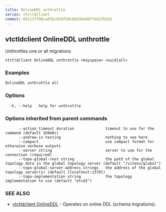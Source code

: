 ```yaml
---
title: OnlineDDL unthrottle
series: vtctldclient
commit: 6b111ff08ca65bcb59750c8dd3bd40f7e81fb5d2
---
```

## vtctldclient OnlineDDL unthrottle

Unthrottles one or all migrations

```
vtctldclient OnlineDDL unthrottle <keyspace> <uuid|all>
```

### Examples

```
OnlineDDL unthrottle all
```

### Options

```
  -h, --help   help for unthrottle
```

### Options inherited from parent commands

```
      --action_timeout duration              timeout to use for the command (default 1h0m0s)
      --andrew-is-testing                    nothing to see here
      --compact                              use compact format for otherwise verbose outputs
      --server string                        server to use for the connection (required)
      --topo-global-root string              the path of the global topology data in the global topology server (default "/vitess/global")
      --topo-global-server-address strings   the address of the global topology server(s) (default [localhost:2379])
      --topo-implementation string           the topology implementation to use (default "etcd2")
```

### SEE ALSO

* [vtctldclient OnlineDDL](../)	 - Operates on online DDL (schema migrations).


